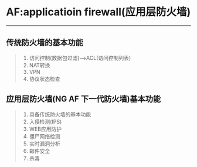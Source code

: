 # AF:applicatioin firewall(应用层防火墙)
-------
## 传统防火墙的基本功能
> 1. 访问控制(数据包过滤)-->ACL(访问控制列表)
> 2. NAT转换
> 3. VPN
> 4. 协议状态检查

## 应用层防火墙(NG AF 下一代防火墙)基本功能
> 1. 具备传统防火墙的基本功能
> 2. 入侵检测(IPS)
> 3. WEB应用防护
> 4. 僵尸网络检测
> 5. 实时漏洞分析
> 6. 邮件安全
> 7. 杀毒


